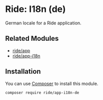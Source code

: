 # Ride: I18n (de)

German locale for a Ride application.

## Related Modules 

- [ride/app](https://github.com/all-ride/ride-app)
- [ride/app-i18n](https://github.com/all-ride/ride-app-i18n)

## Installation

You can use [Composer](http://getcomposer.org) to install this module.

```
composer require ride/app-i18n-de
```
